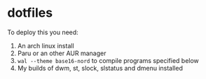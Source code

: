 # dotfiles

To deploy this you need:
1. An arch linux install
1. Paru or an other AUR manager
1. `wal --theme base16-nord` to compile programs specified below
3. My builds of dwm, st, slock, slstatus and dmenu installed

